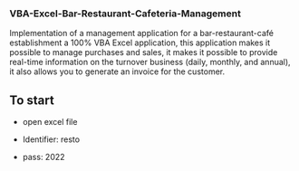 ### VBA-Excel-Bar-Restaurant-Cafeteria-Management
Implementation of a management application for a bar-restaurant-café establishment a 100% VBA Excel application, this application makes it possible to manage purchases and sales, it makes it possible to provide real-time information on the turnover business (daily, monthly, and annual), it also allows you to generate an invoice for the customer.

## To start

- open excel file

- Identifier: resto

- pass: 2022
